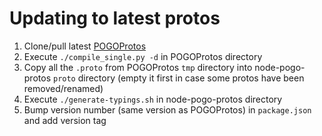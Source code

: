 # Updating to latest protos

1. Clone/pull latest [POGOProtos](https://github.com/AeonLucid/POGOProtos)
2. Execute `./compile_single.py -d` in POGOProtos directory
3. Copy all the `.proto` from POGOProtos `tmp` directory into node-pogo-protos `proto` directory (empty it first in case some protos have been removed/renamed)
4. Execute `./generate-typings.sh` in node-pogo-protos directory
5. Bump version number (same version as POGOProtos) in `package.json` and add version tag
